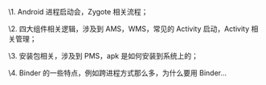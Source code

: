 \1. Android 进程启动会，Zygote 相关流程；

\2. 四大组件相关逻辑，涉及到 AMS，WMS，常见的 Activity 启动，Activity 相关管理；

\3. 安装包相关，涉及到 PMS，apk 是如何安装到系统上的；

\4. Binder 的一些特点，例如跨进程方式那么多，为什么要用 Binder...

